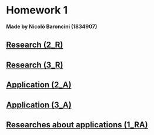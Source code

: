 # Homework 1
**Made by Nicolò Baroncini (1834907)**
## [Research (2_R)](https://bynickes.github.io/StatisticsHomeworks/homework2/2_r)
## [Research (3_R)](https://bynickes.github.io/StatisticsHomeworks/homework2/3_r)
## [Application (2_A)](https://bynickes.github.io/StatisticsHomeworks/homework2/2_a)
## [Application (3_A)](https://bynickes.github.io/StatisticsHomeworks/homework2/3_a)
## [Researches about applications (1_RA)](https://bynickes.github.io/StatisticsHomeworks/homework2/1_ra)
